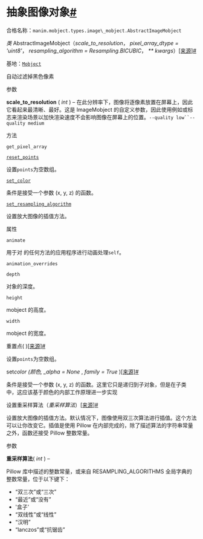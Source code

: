 # 抽象图像对象[#](#abstractimagemobject "此标题的固定链接")

合格名称：`manim.mobject.types.image\_mobject.AbstractImageMobject`

_类_ AbstractImageMobject（_scale_to_resolution_， _pixel_array_dtype = 'uint8'_， _resampling_algorithm = Resampling.BICUBIC_， _\*\* kwargs_）[\[来源\]](../_modules/manim/mobject/types/image_mobject.html#AbstractImageMobject)[#](#manim.mobject.types.image_mobject.AbstractImageMobject "此定义的固定链接")

基地：[`Mobject`](manim.mobject.mobject.Mobject.html#manim.mobject.mobject.Mobject "manim.mobject.mobject.Mobject")

自动过滤掉黑色像素

参数

**scale_to_resolution** ( _int_ ) – 在此分辨率下，图像将逐像素放置在屏幕上，因此它看起来最清晰、最好。这是 ImageMobject 的自定义参数，因此使用例如或标志来渲染场景以加快渲染速度不会影响图像在屏幕上的位置。` --quality low``--quality medium `

方法

`get_pixel_array`

[`reset_points`](#manim.mobject.types.image_mobject.AbstractImageMobject.reset_points "manim.mobject.types.image_mobject.AbstractImageMobject.reset_points")

设置`points`为空数组。

[`set_color`](#manim.mobject.types.image_mobject.AbstractImageMobject.set_color "manim.mobject.types.image_mobject.AbstractImageMobject.set_color")

条件是接受一个参数 (x, y, z) 的函数。

[`set_resampling_algorithm`](#manim.mobject.types.image_mobject.AbstractImageMobject.set_resampling_algorithm "manim.mobject.types.image_mobject.AbstractImageMobject.set_resampling_algorithm")

设置放大图像的插值方法。

属性

`animate`

用于对 的任何方法的应用程序进行动画处理`self`。

`animation_overrides`

`depth`

对象的深度。

`height`

mobject 的高度。

`width`

mobject 的宽度。

重置点( )[\[来源\]](../_modules/manim/mobject/types/image_mobject.html#AbstractImageMobject.reset_points)[#](#manim.mobject.types.image_mobject.AbstractImageMobject.reset_points "此定义的固定链接")

设置`points`为空数组。

set*color (*颜色*, \_alpha = None* , _family = True_ )[\[来源\]](../_modules/manim/mobject/types/image_mobject.html#AbstractImageMobject.set_color)[#](#manim.mobject.types.image_mobject.AbstractImageMobject.set_color "此定义的固定链接")

条件是接受一个参数 (x, y, z) 的函数。这里它只是递归到子对象，但是在子类中，这应该基于颜色的内部工作原理进一步实现

设置重采样算法（_重采样算法_）[\[来源\]](../_modules/manim/mobject/types/image_mobject.html#AbstractImageMobject.set_resampling_algorithm)[#](#manim.mobject.types.image_mobject.AbstractImageMobject.set_resampling_algorithm "此定义的固定链接")

设置放大图像的插值方法。默认情况下，图像使用双三次算法进行插值。这个方法可以让你改变它。插值是使用 Pillow 在内部完成的，除了描述算法的字符串常量之外，函数还接受 Pillow 整数常量。

参数

**重采样算法**( _int_ ) –

Pillow 库中描述的整数常量，或来自 RESAMPLING_ALGORITHMS 全局字典的整数常量，位于以下键下：

- “双三次”或“三次”
- “最近”或“没有”
- '盒子'
- “双线性”或“线性”
- “汉明”
- “lanczos”或“抗锯齿”
